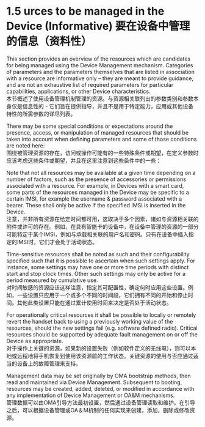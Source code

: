 # 1.5 urces to be managed in the Device (Informative) 要在设备中管理的信息（资料性）

This section provides an overview of the resources which are candidates for being managed using the Device Management mechanism. Categories of parameters and the parameters themselves that are listed in association with a resource are informative only – they are meant to provide guidance, and are not an exhaustive list of required parameters for particular capabilities, applications, or other Device characteristics.<br/>
本节概述了使用设备管理机制管理的资源。与资源相关联列出的参数类别和参数本身仅是信息性的 - 它们旨在提供指导，并且不是用于特定能力，应用或其他设备特性的所需参数的详尽列表。

There may be some special conditions or expectations around the presence, access, or manipulation of managed resources that should be taken into account when defining parameters and some of those conditions are noted here:<br/>
围绕被管理资源的存在，访问或操作可能有的一些特殊条件或期望，在定义参数时应该考虑这些条件或期望，并且在这里注意到这些条件中的一些：

Note that not all resources may be available at a given time depending on a number of factors, such as the presence of accessories or permissions associated with a resource. For example, in Devices with a smart card, some parts of the resources managed in the Device may be specific to a certain IMSI, for example the username & password associated with a bearer. These shall only be active if the specified IMSI is inserted in the Device.<br/>
注意，并非所有资源在给定时间都可用，这取决于多个因素，诸如与资源相关联的附件或许可的存在。例如，在具有智能卡的设备中，在设备中管理的资源的一部分可能特定于某个IMSI，例如与承载相关联的用户名和密码。只有在设备中插入指定的IMSI时，它们才会处于活动状态。

Time-sensitive resources shall be noted as such and their configurability specified such that it is possible to ascertain when such settings apply. For instance, some settings may have one or more time periods with distinct start and stop clock times. Other such settings may only be active for a period measured by cumulative use.<br/>
对时间敏感的资源应该这样注意，指定其可配置性，确定何时应用这些设置。例如，一些设置只应用于一个或多个不同的时间段，它们拥有不同的开始和停止时间。其他此类设置只能在通过累计使用时间来决定是否处于活动状态。

For operationally critical resources it shall be possible to locally or remotely revert the handset back to using a previously working value of the resources, should the new settings fail (e.g. software defined radio). Critical resources should be supported by adequate fault management on or off the Device as appropriate.<br/>
对于操作上关键的资源，如果新的设置失败（例如软件定义的无线电），则可以本地或远程地将手机恢复到使用该资源前的工作状态。关键资源的使用与否应通过适当的设备上的故障管理来支持。

Management data may be set originally by OMA bootstrap methods, then read and maintained via Device Management. Subsequent to booting, resources may be created, added, deleted, or modified in accordance with any implementation of Device Management or OA&M mechanisms.<br/>
管理数据可以由OMA引导方法最初设置，然后通过设备管理读取和维护。在引导之后，可以根据设备管理或OA＆M机制的任何实现来创建，添加，删除或修改资源。